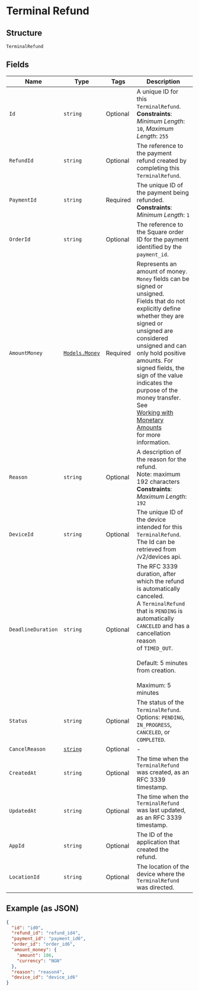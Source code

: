 
# Terminal Refund

## Structure

`TerminalRefund`

## Fields

| Name | Type | Tags | Description |
|  --- | --- | --- | --- |
| `Id` | `string` | Optional | A unique ID for this `TerminalRefund`.<br>**Constraints**: *Minimum Length*: `10`, *Maximum Length*: `255` |
| `RefundId` | `string` | Optional | The reference to the payment refund created by completing this `TerminalRefund`. |
| `PaymentId` | `string` | Required | The unique ID of the payment being refunded.<br>**Constraints**: *Minimum Length*: `1` |
| `OrderId` | `string` | Optional | The reference to the Square order ID for the payment identified by the `payment_id`. |
| `AmountMoney` | [`Models.Money`](/doc/models/money.md) | Required | Represents an amount of money. `Money` fields can be signed or unsigned.<br>Fields that do not explicitly define whether they are signed or unsigned are<br>considered unsigned and can only hold positive amounts. For signed fields, the<br>sign of the value indicates the purpose of the money transfer. See<br>[Working with Monetary Amounts](https://developer.squareup.com/docs/build-basics/working-with-monetary-amounts)<br>for more information. |
| `Reason` | `string` | Optional | A description of the reason for the refund.<br>Note: maximum 192 characters<br>**Constraints**: *Maximum Length*: `192` |
| `DeviceId` | `string` | Optional | The unique ID of the device intended for this `TerminalRefund`.<br>The Id can be retrieved from /v2/devices api. |
| `DeadlineDuration` | `string` | Optional | The RFC 3339 duration, after which the refund is automatically canceled.<br>A `TerminalRefund` that is `PENDING` is automatically `CANCELED` and has a cancellation reason<br>of `TIMED_OUT`.<br><br>Default: 5 minutes from creation.<br><br>Maximum: 5 minutes |
| `Status` | `string` | Optional | The status of the `TerminalRefund`.<br>Options: `PENDING`, `IN_PROGRESS`, `CANCELED`, or `COMPLETED`. |
| `CancelReason` | [`string`](/doc/models/action-cancel-reason.md) | Optional | - |
| `CreatedAt` | `string` | Optional | The time when the `TerminalRefund` was created, as an RFC 3339 timestamp. |
| `UpdatedAt` | `string` | Optional | The time when the `TerminalRefund` was last updated, as an RFC 3339 timestamp. |
| `AppId` | `string` | Optional | The ID of the application that created the refund. |
| `LocationId` | `string` | Optional | The location of the device where the `TerminalRefund` was directed. |

## Example (as JSON)

```json
{
  "id": "id0",
  "refund_id": "refund_id4",
  "payment_id": "payment_id0",
  "order_id": "order_id6",
  "amount_money": {
    "amount": 186,
    "currency": "NGN"
  },
  "reason": "reason4",
  "device_id": "device_id6"
}
```

